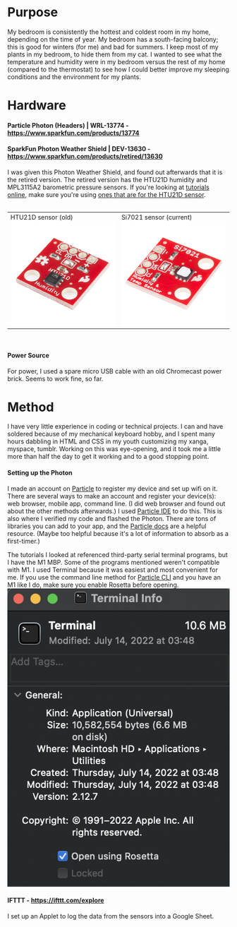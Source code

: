 # Purpose
My bedroom is consistently the hottest and coldest room in my home, depending on the time of year. My bedroom has a south-facing balcony; this is good for winters (for me) and bad for summers. I keep most of my plants in my bedroom, to hide them from my cat. I wanted to see what the temperature and humidity were in my bedroom versus the rest of my home (compared to the thermostat) to see how I could better improve my sleeping conditions and the environment for my plants.

# Hardware
#### Particle Photon (Headers) | WRL-13774 - https://www.sparkfun.com/products/13774
#### SparkFun Photon Weather Shield | DEV-13630 - https://www.sparkfun.com/products/retired/13630
I was given this Photon Weather Shield, and found out afterwards that it is the retired version. The retired version has the HTU21D humidity and MPL3115A2 barometric pressure sensors. If you're looking at [tutorials online](https://learn.sparkfun.com/tutorials/photon-weather-shield-hookup-guide-v11), make sure you're using [ones that are for the HTU21D sensor](https://learn.sparkfun.com/tutorials/photon-weather-shield-hookup-guide).<br>
<br>
<table>
  <tr>
    <td>HTU21D sensor (old)<br>
      <img src="media/htu21d.jpg"></td>
    <td>Si7021 sensor (current)<br>
      <img src="media/si7021.jpg"></td>
  </tr>
</table>
<br>

#### Power Source
For power, I used a spare micro USB cable with an old Chromecast power brick. Seems to work fine, so far.

# Method
I have very little experience in coding or technical projects. I can and have soldered because of my mechanical keyboard hobby, and I spent many hours dabbling in HTML and CSS in my youth customizing my xanga, myspace, tumblr. Working on this was eye-opening, and it took me a little more than half the day to get it working and to a good stopping point.

#### Setting up the Photon

I made an account on [Particle](https://www.particle.io/) to register my device and set up wifi on it. There are several ways to make an account and register your device(s): web browser, mobile app, command line. (I did web browser and found out about the other methods afterwards.) I used [Particle IDE](https://build.particle.io/build/new) to do this. This is also where I verified my code and flashed the Photon. There are tons of libraries you can add to your app, and the [Particle docs](https://docs.particle.io/) are a helpful resource. (Maybe too helpful because it's a lot of information to absorb as a first-timer.)

The tutorials I looked at referenced third-party serial terminal programs, but I have the M1 MBP. Some of the programs mentioned weren't compatible with M1. I used Terminal because it was easiest and most convenient for me. If you use the command line method for [Particle CLI](https://docs.particle.io/getting-started/developer-tools/cli/) and you have an M1 like I do, make sure you enable Rosetta before opening.<br>
<img src="media/terminal.png">

#### IFTTT - https://ifttt.com/explore
I set up an Applet to log the data from the sensors into a Google Sheet.

